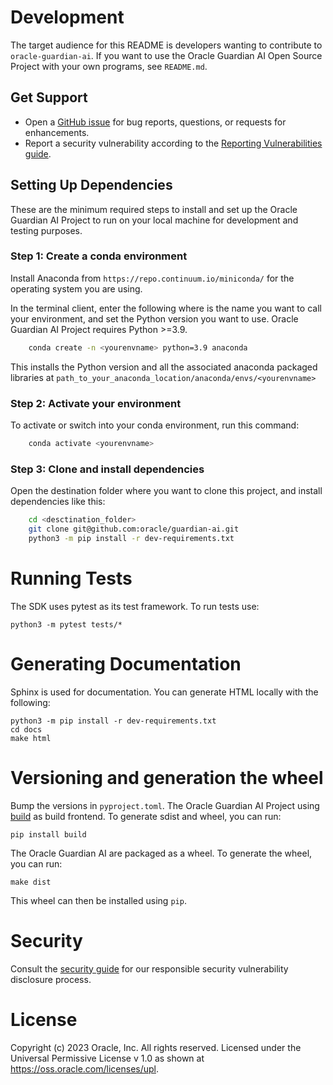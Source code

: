 # Development
The target audience for this README is developers wanting to contribute to `oracle-guardian-ai`. If you want to use the Oracle Guardian AI Open Source Project with your own programs, see `README.md`.

## Get Support

- Open a [GitHub issue](https://github.com/oracle/guardian-ai/issues) for bug reports, questions, or requests for enhancements.
- Report a security vulnerability according to the [Reporting Vulnerabilities guide](https://www.oracle.com/corporate/security-practices/assurance/vulnerability/reporting.html).


## Setting Up Dependencies

These are the minimum required steps to install and set up the Oracle Guardian AI Project to run on your local machine
for development and testing purposes.
### Step 1: Create a conda environment

Install Anaconda from `https://repo.continuum.io/miniconda/` for the operating system you are using.

In the terminal client, enter the following where <yourenvname> is the name you want to call your environment,
and set the Python version you want to use. Oracle Guardian AI Project requires Python >=3.9.

```bash
    conda create -n <yourenvname> python=3.9 anaconda
```


This installs the Python version and all the associated anaconda packaged libraries at `path_to_your_anaconda_location/anaconda/envs/<yourenvname>`

### Step 2: Activate your environment

To activate or switch into your conda environment, run this command:

```bash
    conda activate <yourenvname>
```

### Step 3: Clone and install dependencies

Open the destination folder where you want to clone this project, and install dependencies like this:

```bash
    cd <desctination_folder>
    git clone git@github.com:oracle/guardian-ai.git
    python3 -m pip install -r dev-requirements.txt
```



# Running Tests
The SDK uses pytest as its test framework. To run tests use:

```
python3 -m pytest tests/*
```

# Generating Documentation
Sphinx is used for documentation. You can generate HTML locally with the following:

```
python3 -m pip install -r dev-requirements.txt
cd docs
make html
```

# Versioning and generation the wheel

Bump the versions in `pyproject.toml`. The Oracle Guardian AI Project using [build](https://pypa-build.readthedocs.io/en/stable/index.html) as build frontend. To generate sdist and wheel, you can run:

```
pip install build
```

The Oracle Guardian AI are packaged as a wheel. To generate the wheel, you can run:

```
make dist
```

This wheel can then be installed using `pip`.

# Security

Consult the [security guide](https://github.com/oracle/guardian-ai/blob/main/SECURITY.md) for our responsible security vulnerability disclosure process.

# License

Copyright (c) 2023 Oracle, Inc. All rights reserved.
Licensed under the Universal Permissive License v 1.0 as shown at https://oss.oracle.com/licenses/upl.
